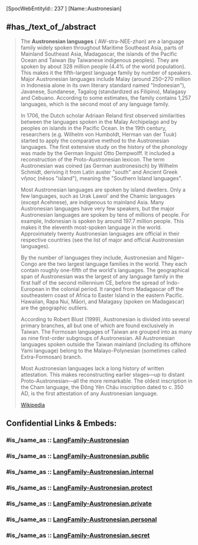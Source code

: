 ﻿---
ABS_ASCL_2011_code:
- 65
- 93
aliases:
- "Austronesian languages"
Commons_category: "Austronesian languages"
described_by_source: '[[_Standards/WikiData/WD~Great_Soviet_Encyclopedia_(1926_1947),20078554]]'
Dewey_Decimal_Classification: 499.2
different_from: '[[_Standards/WikiData/WD~Austroasiatic,33199]]'
distribution_map:
- "http://commons.wikimedia.org/wiki/Special:FilePath/Austronesian%20family.png"
- "http://commons.wikimedia.org/wiki/Special:FilePath/Austronesian%20languages.PNG"
Glottolog_code: aust1307
GOST_7_75_97_code: "авс 017"
has_id_wikidata: Q49228
has_part_s_:
- '[[_Standards/WikiData/WD~Malayo-Polynesian,143158]]'
- '[[_Standards/WikiData/WD~Formosan,715278]]'
IETF_language_tag: map
instance_of: '[[_Standards/WikiData/WD~language_family,25295]]'
ISO_639_2_code: map
ISO_639_5_code: map
Krugosvet_article: gumanitarnye_nauki/lingvistika/AVSTRONEZISKIE_YAZIKI.html
Linguist_List_code: anes
located_in_on_physical_feature: '[[_Standards/WikiData/WD~Taiwan_Island,22502]]'
number_of_speakers_writers_or_signers: 300000000
OmegaWiki_Defined_Meaning: 1639143
subclass_of:
- '[[_Standards/WikiData/WD~Austric,783787]]'
- '[[_Standards/WikiData/WD~Austro-Tai,783816]]'
- '[[_Standards/WikiData/WD~Sino-Austronesian,7524744]]'
tags:
- Lang_Family
topic_s_main_template: '[[_Standards/WikiData/WD~Template_Austronesian_languages,19891014]]'
type: LangFamily
WALS_family_code: austronesian
---

[SpocWebEntityId:: 237 ]
[Name::Austronesian]



## #has_/text_of_/abstract 

> The **Austronesian languages** ( AW-strə-NEE-zhən) are a language family widely spoken throughout Maritime Southeast Asia, parts of Mainland Southeast Asia, Madagascar, the islands of the Pacific Ocean and Taiwan (by Taiwanese indigenous peoples). They are spoken by about 328 million people (4.4% of the world population). This makes it the fifth-largest language family by number of speakers. Major Austronesian languages include Malay (around 250–270 million in Indonesia alone in its own literary standard named "Indonesian"), Javanese, Sundanese, Tagalog (standardized as Filipino), Malagasy and Cebuano. According to some estimates, the family contains 1,257 languages, which is the second most of any language family.
>
> In 1706, the Dutch scholar Adriaan Reland first observed similarities between the languages spoken in the Malay Archipelago and by peoples on islands in the Pacific Ocean. In the 19th century, researchers (e.g. Wilhelm von Humboldt, Herman van der Tuuk) started to apply the comparative method to the Austronesian languages. The first extensive study on the history of the phonology was made by the German linguist Otto Dempwolff. It included a reconstruction of the Proto-Austronesian lexicon. The term Austronesian was coined (as German austronesisch) by Wilhelm Schmidt, deriving it from Latin auster "south" and Ancient Greek νῆσος (nêsos "island"), meaning the "Southern Island languages".
>
> Most Austronesian languages are spoken by island dwellers. Only a few languages, such as Urak Lawoiʼ and the Chamic languages (except Acehnese), are indigenous to mainland Asia. Many Austronesian languages have very few speakers, but the major Austronesian languages are spoken by tens of millions of people. For example, Indonesian is spoken by around 197.7 million people. This makes it the eleventh most-spoken language in the world. Approximately twenty Austronesian languages are official in their respective countries (see the list of major and official Austronesian languages).
>
> By the number of languages they include, Austronesian and Niger–Congo are the two largest language families in the world. They each contain roughly one-fifth of the world's languages. The geographical span of Austronesian was the largest of any language family in the first half of the second millennium CE, before the spread of Indo-European in the colonial period. It ranged from Madagascar off the southeastern coast of Africa to Easter Island in the eastern Pacific. Hawaiian, Rapa Nui, Māori, and Malagasy (spoken on Madagascar) are the geographic outliers.
>
> According to Robert Blust (1999), Austronesian is divided into several primary branches, all but one of which are found exclusively in Taiwan. The Formosan languages of Taiwan are grouped into as many as nine first-order subgroups of Austronesian. All Austronesian languages spoken outside the Taiwan mainland (including its offshore Yami language) belong to the Malayo-Polynesian (sometimes called Extra-Formosan) branch.
>
> Most Austronesian languages lack a long history of written attestation. This makes reconstructing earlier stages—up to distant Proto-Austronesian—all the more remarkable. The oldest inscription in the Cham language, the Đông Yên Châu inscription dated to c. 350 AD, is the first attestation of any Austronesian language.
>
> [Wikipedia](https://en.wikipedia.org/wiki/Austronesian%20languages)


## Confidential Links & Embeds: 

### #is_/same_as :: [LangFamily-Austronesian](/_Standards/Language/Lang~Family/LangFamily-Austronesian.md) 

### #is_/same_as :: [LangFamily-Austronesian.public](/_public/Language/Lang~Family/LangFamily-Austronesian.public.md) 

### #is_/same_as :: [LangFamily-Austronesian.internal](/_internal/Language/Lang~Family/LangFamily-Austronesian.internal.md) 

### #is_/same_as :: [LangFamily-Austronesian.protect](/_protect/Language/Lang~Family/LangFamily-Austronesian.protect.md) 

### #is_/same_as :: [LangFamily-Austronesian.private](/_private/Language/Lang~Family/LangFamily-Austronesian.private.md) 

### #is_/same_as :: [LangFamily-Austronesian.personal](/_personal/Language/Lang~Family/LangFamily-Austronesian.personal.md) 

### #is_/same_as :: [LangFamily-Austronesian.secret](/_secret/Language/Lang~Family/LangFamily-Austronesian.secret.md)


